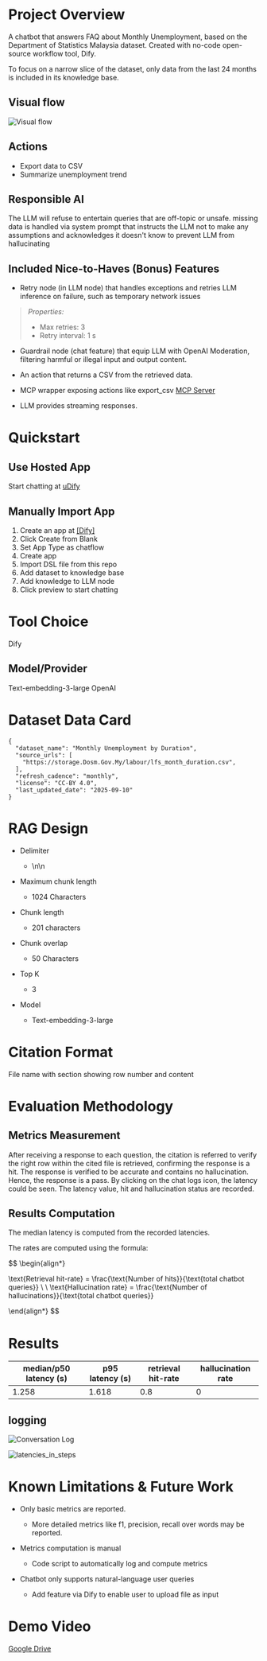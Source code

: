 # Project Overview 
A chatbot that answers FAQ about Monthly Unemployment, based on the Department of Statistics Malaysia dataset. Created with no-code open-source workflow tool, Dify.

To focus on a narrow slice of the dataset, only data from the last 24 months is included in its knowledge base.

## Visual flow
![Visual flow](res\images\flow.png)

## Actions
- Export data to CSV
- Summarize unemployment trend

## Responsible AI
The LLM will refuse to entertain queries that are off-topic or unsafe.
missing data is handled via system prompt that instructs the LLM not to make any assumptions and acknowledges it doesn't know to prevent LLM from hallucinating


## Included Nice-to-Haves (Bonus) Features
- Retry node (in LLM node) that handles exceptions and retries LLM inference on failure, such as temporary network issues
> _Properties:_
>- Max retries: 3
>- Retry interval: 1 s

- Guardrail node (chat feature) that equip LLM with OpenAI Moderation, filtering harmful or illegal input and output content.

- An action that returns a CSV from the retrieved data.

- MCP wrapper exposing actions like export_csv
[MCP Server](https://api.dify.ai/mcp/server/4xC5sXnN3MaAzRl8/mcp)

- LLM provides streaming responses.



# Quickstart
## Use Hosted App
 Start chatting at [uDify](https://udify.app/chat/q6QQYb8EhgMFJMXM)
 

## Manually Import App
<ol>
<li>Create an app at <a href='https://cloud.Dify.Ai/apps'>[Dify]</a></li>
<li>Click Create from Blank</li>
<li>Set App Type as chatflow</li>
<li>Create app</li>
<li>Import DSL file from this repo</li>
<li>Add dataset to knowledge base</li>
<li>Add knowledge to LLM node</li>
<li>Click preview to start chatting</li>
</ol>



# Tool Choice
 Dify

## Model/Provider
 Text-embedding-3-large
 OpenAI


# Dataset Data Card
```
{
  "dataset_name": "Monthly Unemployment by Duration",
  "source_urls": [
    "https://storage.Dosm.Gov.My/labour/lfs_month_duration.csv",
  ],
  "refresh_cadence": "monthly",
  "license": "CC-BY 4.0",
  "last_updated_date": "2025-09-10"
}
```

# RAG Design
- Delimiter
  - \n\n

- Maximum chunk length
  - 1024 Characters

- Chunk length
  - 201 characters

- Chunk overlap
  - 50 Characters

- Top K
  - 3

- Model
  - Text-embedding-3-large



# Citation Format
 File name with section showing row number and content



# Evaluation Methodology 
## Metrics Measurement

After receiving a response to each question, the citation is referred to verify the right row within the cited file is retrieved, confirming the response is a hit. The response is verified to be accurate and contains no hallucination. Hence, the response is a pass.
By clicking on the chat logs icon, the latency could be seen.
The latency value, hit and hallucination status are recorded. 


## Results Computation

The median latency is computed from the recorded latencies.


The rates are computed using the formula:

$$
\begin{align*}

\text{Retrieval hit-rate} = \frac{\text{Number of hits}}{\text{total chatbot queries}}
\\
\\
\text{Hallucination rate} = \frac{\text{Number of hallucinations}}{\text{total chatbot queries}}

\end{align*}
$$



# Results

| median/p50 latency (s) | p95 latency (s) | retrieval hit-rate  | hallucination rate |
|----------|----------|----------|----------|
| 1.258  | 1.618 | 0.8  | 0  |


## logging
![Conversation Log](res\images\Conversation_Log.png)

![latencies_in_steps](res\images\latencies_in_steps.png)



# Known Limitations & Future Work

- Only basic metrics are reported.
  - More detailed metrics like f1, precision, recall over words may be reported.

- Metrics computation is manual
  - Code script to automatically log and compute metrics

- Chatbot only supports natural-language user queries
  - Add feature via Dify to enable user to upload file as input




# Demo Video 
[Google Drive](https://drive.google.com/drive/folders/1dyjsgjR8J_8HPtJveKj0BUkCq0z-M_n8?usp=sharing)





